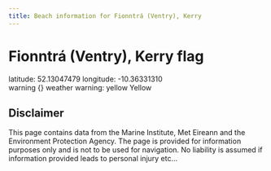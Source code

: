 ```yaml
---
title: Beach information for Fionntrá (Ventry), Kerry
---
```

# Fionntrá (Ventry), Kerry <span class="material-icons blue-flag">flag</span>

<div class="location-info">latitude: 52.13047479 longitude: -10.36331310</div>
<div class="met-eireann-warnings"><span class="material-icons {}-warning">warning</span>&nbsp;{} weather warning: yellow Yellow&nbsp;</div>
<div></div>

## Disclaimer

This page contains data from the Marine Institute, 
Met Eireann and the Environment Protection Agency. The page is provided for
information purposes only and is not to be used for navigation. No liability 
is assumed if information provided leads to personal injury etc...
